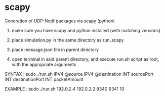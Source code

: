 # scapy

Generation of UDP-Notif packages via scapy (python)

1) make sure you have scapy and python installed (with matching versions)

2) place simulation.py in the same directory as run_scapy

3) place message.json file in parent directory

4) open terminal in said parent directory, and execute run.sh script as root, with the appropriate arguments

SYNTAX : sudo ./run.sh IPV4 @source IPV4 @destination INT sourcePort INT destinationPort INT packetAmount

EXAMPLE : sudo ./run.sh 192.0.2.4 192.0.2.2 9340 9341 10
